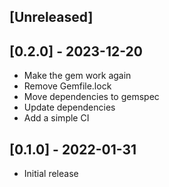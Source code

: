 ## [Unreleased]

## [0.2.0] - 2023-12-20

- Make the gem work again
- Remove Gemfile.lock
- Move dependencies to gemspec
- Update dependencies
- Add a simple CI

## [0.1.0] - 2022-01-31

- Initial release
